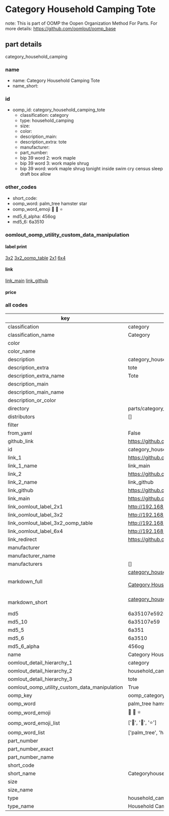 # Category Household Camping Tote  

note: This is part of OOMP the Oopen Organization Method For Parts. For more details: https://github.com/oomlout/oomp_base

##  part details
  



category_household_camping



### name
* name: Category Household Camping Tote
* name_short: 
### id
* oomp_id: category_household_camping_tote
  * classification: category
  * type: household_camping
  * size: 
  * color: 
  * description_main: 
  * description_extra: tote
  * manufacturer: 
  * part_number: 
  * bip 39 word 2: work maple
  * bip 39 word 3: work maple shrug
  * bip 39 word: work maple shrug tonight inside swim cry census sleep draft box allow

### other_codes
* short_code: 
* oomp_word: palm_tree hamster star
* oomp_word_emoji :palm_tree: :hamster: :star:
* md5_6_alpha: 456og
* md5_6: 6a3510






### oomlout_oomp_utility_custom_data_manipulation
#### label print
[3x2](http://192.168.1.245:1112/?label=oomp%20456og)
[3x2_oomp_table](http://192.168.1.108:1112/?label=oomp%20456og)
[2x1](http://192.168.1.242:1112/?label=oomp%20456og)
[6x4](http://192.168.1.55:1112/?label=oomp%20456og)    

#### link

[link_main](https://github.com/oomlout/oomlout_oomp_version_1_messy/tree/main/parts/category_household_camping_tote) [link_github](https://github.com/oomlout/oomlout_oomp_version_1_messy/tree/main/parts/category_household_camping_tote)                             

#### price







### all codes 
| key | value |  
| --- | --- |  
| classification | category |  
| classification_name | Category |  
| color |  |  
| color_name |  |  
| description | category_household_camping |  
| description_extra | tote |  
| description_extra_name | Tote |  
| description_main |  |  
| description_main_name |  |  
| description_or_color |   |  
| directory | parts/category_household_camping_tote |  
| distributors | [] |  
| filter |  |  
| from_yaml | False |  
| github_link | https://github.com/oomlout/oomlout_oomp_part_src/tree/main/parts/category_household_camping_tote |  
| id | category_household_camping_tote |  
| link_1 | https://github.com/oomlout/oomlout_oomp_version_1_messy/tree/main/parts/category_household_camping_tote |  
| link_1_name | link_main |  
| link_2 | https://github.com/oomlout/oomlout_oomp_version_1_messy/tree/main/parts/category_household_camping_tote |  
| link_2_name | link_github |  
| link_github | https://github.com/oomlout/oomlout_oomp_version_1_messy/tree/main/parts/category_household_camping_tote |  
| link_main | https://github.com/oomlout/oomlout_oomp_version_1_messy/tree/main/parts/category_household_camping_tote |  
| link_oomlout_label_2x1 | http://192.168.1.242:1112/?label=oomp%20456og |  
| link_oomlout_label_3x2 | http://192.168.1.245:1112/?label=oomp%20456og |  
| link_oomlout_label_3x2_oomp_table | http://192.168.1.108:1112/?label=oomp%20456og |  
| link_oomlout_label_6x4 | http://192.168.1.55:1112/?label=oomp%20456og |  
| link_redirect | https://github.com/oomlout/oomlout_oomp_version_1_messy/tree/main/parts/category_household_camping_tote |  
| manufacturer |  |  
| manufacturer_name |  |  
| manufacturers | [] |  
| markdown_full | [category_household_camping_tote](none)<br>[](none)<br>[Category Household Camping Tote](none)<br><br> |  
| markdown_short | [category_household_camping_tote](none)<br><br> |  
| md5 | 6a35107e592546a76fba9e498ea1e7ec |  
| md5_10 | 6a35107e59 |  
| md5_5 | 6a351 |  
| md5_6 | 6a3510 |  
| md5_6_alpha | 456og |  
| name | Category Household Camping Tote |  
| oomlout_detail_hierarchy_1 | category |  
| oomlout_detail_hierarchy_2 | household_camping |  
| oomlout_detail_hierarchy_3 | tote |  
| oomlout_oomp_utility_custom_data_manipulation | True |  
| oomp_key | oomp_category_household_camping_tote |  
| oomp_word | palm_tree hamster star |  
| oomp_word_emoji | :palm_tree: :hamster: :star: |  
| oomp_word_emoji_list | [':palm_tree:', ':hamster:', ':star:'] |  
| oomp_word_list | ['palm_tree', 'hamster', 'star'] |  
| part_number |  |  
| part_number_exact |  |  
| part_number_name |  |  
| short_code |  |  
| short_name | Categoryhouseholdcamping |  
| size |  |  
| size_name |  |  
| type | household_camping |  
| type_name | Household Camping |  
